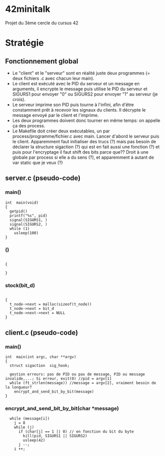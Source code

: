 # 42minitalk
Projet du 3ème cercle du cursus 42

# Stratégie
## Fonctionnement global
- Le "client" et le "serveur" sont en réalité juste deux programmes (= deux fichiers .c avec chacun leur main).
- Le client est exécuté avec le PID du serveur et un message en arguments, il encrypte le message puis utilise le PID du serveur et SIGURS1 pour envoyer "0" ou SIGURS2 pour envoyer "1" au serveur (je crois).
- Le serveur imprime son PID puis tourne à l'infini, afin d'être constamment prêt à recevoir les signaux du clients. Il décrypte le message envoyé par le client et l'imprime.
- Les deux programmes doivent donc tourner en même temps: on appelle ça des process. 
- Le Makefile doit créer deux exécutables, un par process/programme/fichier.c avec main. Lancer d'abord le serveur puis le client.
Apparemment faut initialiser des trucs (?) mais pas besoin de déclarer la structure sigaction (?) qui est en fait aussi une fonction (?) et puis pour l'encryptage il faut shift des bits parce que??
Droit à une globale par process si elle a du sens (?), et apparemment à autant de var static que je veux (?)

## server.c (pseudo-code)
### main()
```
int  main(void)
{
  getpid()
  printf("%s", pid)
  signal(SIGURS1, )
  signal(SIGURS2, )
  while (1)
    usleep(100)
}
```

### ()
```

{

}
```

### stock(bit_d)
```

{
  t_node->next = malloc(sizeof(t_node))
  t_node->next = bit_d
  t_node->next->next = NULL
}
```

## client.c (pseudo-code)
### main()
```
int  main(int argc, char **argv)
{
  struct sigaction	sig_hook;

  gestion erreurs: pas de PID ou pas de message, PID ou message invalide,...; Si erreur, exit(0) //pid = argv[1]
  while (ft_strlen(message)) //message = argv[2], vraiment besoin de la longueur?
    encrypt_and_send_bit_by_bit(message)
}
```

### encrypt_and_send_bit_by_bit(char *message)
```
  while (message[i])
    j = 8
    while (j)
      if (char[j] == 1 || 0) // en fonction du bit du byte
        kill(pid, SIGURS1 || SIGURS2)
        usleep(42)
      j --;
    i ++;
```
